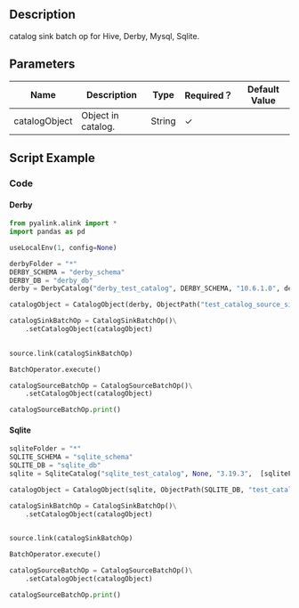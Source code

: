 ## Description
catalog sink batch op for Hive, Derby, Mysql, Sqlite.

## Parameters
| Name | Description | Type | Required？ | Default Value |
| --- | --- | --- | --- | --- |
| catalogObject | Object in catalog. | String | ✓ |  |

## Script Example

### Code

#### Derby
```python
from pyalink.alink import *
import pandas as pd

useLocalEnv(1, config=None)

derbyFolder = "*"
DERBY_SCHEMA = "derby_schema"
DERBY_DB = "derby_db"
derby = DerbyCatalog("derby_test_catalog", DERBY_SCHEMA, "10.6.1.0", derbyFolder+'/'+DERBY_DB)

catalogObject = CatalogObject(derby, ObjectPath("test_catalog_source_sink", "test_catalog_source_sink3"))

catalogSinkBatchOp = CatalogSinkBatchOp()\
    .setCatalogObject(catalogObject)
     

source.link(catalogSinkBatchOp)

BatchOperator.execute()

catalogSourceBatchOp = CatalogSourceBatchOp()\
    .setCatalogObject(catalogObject)

catalogSourceBatchOp.print()

```

#### Sqlite

```python
sqliteFolder = "*"
SQLITE_SCHEMA = "sqlite_schema"
SQLITE_DB = "sqlite_db"
sqlite = SqliteCatalog("sqlite_test_catalog", None, "3.19.3",  [sqliteFolder+'/'+SQLITE_DB])

catalogObject = CatalogObject(sqlite, ObjectPath(SQLITE_DB, "test_catalog_source_sink3"))

catalogSinkBatchOp = CatalogSinkBatchOp()\
    .setCatalogObject(catalogObject)
     

source.link(catalogSinkBatchOp)

BatchOperator.execute()

catalogSourceBatchOp = CatalogSourceBatchOp()\
    .setCatalogObject(catalogObject)

catalogSourceBatchOp.print()
```
